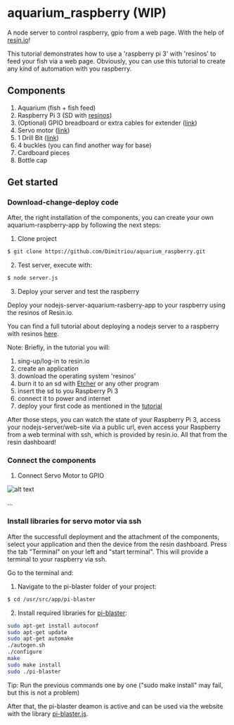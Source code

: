 # aquarium_raspberry (WIP)
A node server to control raspberry, gpio from a web page. With the help of [resin.io](http://resin.io)!

This tutorial demonstrates how to use a 'raspberry pi 3' with 'resinos' to feed your fish via a web page. Obviously, you can use this tutorial to create any kind of automation with you raspberry.
## Components
1) Aquarium (fish + fish feed)
2) Raspberry Pi 3 (SD with [resinos](https://docs.resin.io/raspberrypi3/nodejs/getting-started/))
3) (Optional) GPIO breadboard or extra cables for extender ([link](https://goo.gl/o2XYNV))
3) Servo motor ([link](https://goo.gl/ed7KXV))
4) 1 Drill Bit ([link](https://goo.gl/nkVvZy))
5) 4 buckles (you can find another way for base)
6) Cardboard pieces
7) Bottle cap

## Get started

### Download-change-deploy code
After, the right installation of the components, you can create your own aquarium-raspberry-app by following the next steps:

1) Clone project
```bash
$ git clone https://github.com/Dimitriou/aquarium_raspberry.git
```

2) Test server, execute with:
```bash
$ node server.js
```

3) Deploy your server and test the raspberry

Deploy your nodejs-server-aquarium-rasberry-app to your raspberry using the resinos of Resin.io.

You can find a full tutorial about deploying a nodejs server to a raspberry with resinos [here](https://docs.resin.io/raspberrypi3/nodejs/getting-started/).

Note: Briefly, in the tutorial you will: 
1) sing-up/log-in to resin.io
2) create an application
3) download the operating system 'resinos'
4) burn it to an sd with [Etcher](https://etcher.io/) or any other program
5) insert the sd to you Raspberry Pi 3
6) connect it to power and internet
7) deploy your first code as mentioned in the [tutorial](https://docs.resin.io/raspberrypi3/nodejs/getting-started/)

After those steps, you can watch the state of your Raspberry Pi 3, access your nodejs-server/web-site via a public url, even access your Raspberry from a web terminal with ssh, which is provided by resin.io. All that from the resin dashboard!

### Connect the components

1) Connect Servo Motor to GPIO

![alt text](https://github.com/Temeteron/aquarium_raspberry/blob/master/client/public/img/servo.png?raw=true "Servo to GPIO")

...

### Install libraries for servo motor via ssh
After the successfull deployment and the attachment of the components, select your application and then the device from the resin dashboard. Press the tab "Terminal" on your left and "start terminal". This will provide a terminal to your raspberry via ssh.

Go to the terminal and:
1) Navigate to the pi-blaster folder of your project:
```bash
$ cd /usr/src/app/pi-blaster
```
2) Install required libraries for [pi-blaster](https://github.com/sarfata/pi-blaster#how-to-use):
```bash
sudo apt-get install autoconf
sudo apt-get update
sudo apt-get automake
./autogen.sh
./configure
make
sudo make install
sudo ./pi-blaster
```
Tip: Run the previous commands one by one ("sudo make install" may fail, but this is not a problem)

After that, the pi-blaster deamon is active and can be used via the website with the library [pi-blaster.js](https://github.com/sarfata/pi-blaster.js).

